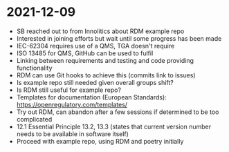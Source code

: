 # 2021-12-09

- SB reached out to from Innolitics about RDM example repo
- Interested in joining efforts but wait until some progress has been made
- IEC-62304 requires use of a QMS, TGA doesn't require
- ISO 13485 for QMS, GitHub can be used to fulfil
- Linking between requirements and testing and code providing functionality
- RDM can use Git hooks to achieve this (commits link to issues)
- Is example repo still needed given overall groups shift?
- Is RDM still useful for example repo?
- Templates for documentation (European Standards):
  https://openregulatory.com/templates/
- Try out RDM, can abandon after a few sessions if determined to be too
  complicated
- 12.1 Essential Principle 13.2, 13.3 (states that current version number needs
  to be available in software itself)
- Proceed with example repo, using RDM and poetry initially
